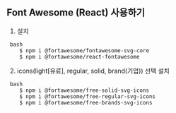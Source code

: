 ## Font Awesome (React) 사용하기

1. 설치
```
 bash
    $ npm i @fortawesome/fontawesome-svg-core
    $ npm i @fortawesome/react-fontawesome
```

2. icons(light[유료], regular, solid, brand(기업)) 선택 설치
```
 bash
    $ npm i @fortawesome/free-solid-svg-icons
    $ npm i @fortawesome/free-regular-svg-icons
    $ npm i @fortawesome/free-brands-svg-icons
```